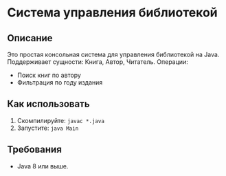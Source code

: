 # Система управления библиотекой

## Описание
Это простая консольная система для управления библиотекой на Java. Поддерживает сущности: Книга, Автор, Читатель.
Операции:  
- Поиск книг по автору  
- Фильтрация по году издания

## Как использовать
1. Скомпилируйте: `javac *.java`
2. Запустите: `java Main`

## Требования
- Java 8 или выше.